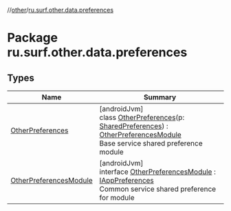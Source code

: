 //[other](../../index.md)/[ru.surf.other.data.preferences](index.md)

# Package ru.surf.other.data.preferences

## Types

| Name | Summary |
|---|---|
| [OtherPreferences](-other-preferences/index.md) | [androidJvm]<br>class [OtherPreferences](-other-preferences/index.md)(p: [SharedPreferences](https://developer.android.com/reference/kotlin/android/content/SharedPreferences.html)) : [OtherPreferencesModule](-other-preferences-module/index.md)<br>Base service shared preference module |
| [OtherPreferencesModule](-other-preferences-module/index.md) | [androidJvm]<br>interface [OtherPreferencesModule](-other-preferences-module/index.md) : [IAppPreferences](../../../../modules/core/core/ru.surf.core.interfaces/-i-app-preferences/index.md)<br>Common service shared preference for module |
